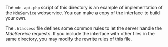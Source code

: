The `mde-api.php` script of this directory is an example of implementation of the
`MdeService` webservice. You can make a copy of the interface to build your own.

The `.htaccess` file defines some common rules to let the server handle the *MdeService*
requests. If you include the interface with other files in the same directory, you may
modify the rewrite rules of this file.
